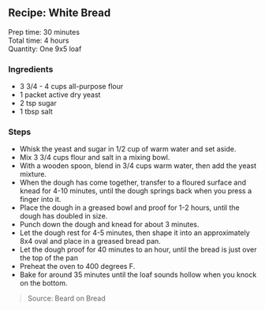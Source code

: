 ## Recipe: White Bread
Prep time: 30 minutes  
Total time: 4 hours  
Quantity: One 9x5 loaf  

### Ingredients
 - 3 3/4 - 4 cups all-purpose flour
 - 1 packet active dry yeast
 - 2 tsp sugar
 - 1 tbsp salt

### Steps
 - Whisk the yeast and sugar in 1/2 cup of warm water and set aside.
 - Mix 3 3/4 cups flour and salt in a mixing bowl.
 - With a wooden spoon, blend in 3/4 cups warm water, then add the yeast mixture.
 - When the dough has come together, transfer to a floured surface and knead for 4-10 minutes, until the dough springs back when you press a finger into it.
 - Place the dough in a greased bowl and proof for 1-2 hours, until the dough has doubled in size.
 - Punch down the dough and knead for about 3 minutes.
 - Let the dough rest for 4-5 minutes, then shape it into an approximately 8x4 oval and place in a greased bread pan.
 - Let the dough proof for 40 minutes to an hour, until the bread is just over the top of the pan
 - Preheat the oven to 400 degrees F.
 - Bake for around 35 minutes until the loaf sounds hollow when you knock on the bottom.

> Source: Beard on Bread